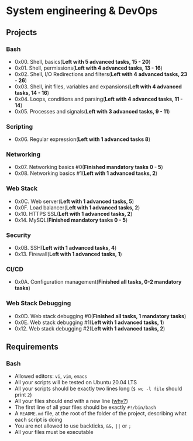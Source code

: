 # System engineering & DevOps
## Projects
### Bash
- 0x00. Shell, basics(**Left with 5 advanced tasks, 15 - 20**)
- 0x01. Shell, permissions(**Left with 4 advanced tasks, 13 - 16**)
- 0x02. Shell, I/O Redirections and filters(**Left with 4 advanced tasks, 23 - 26**)
- 0x03. Shell, init files, variables and expansions(**Left with 4 advanced tasks, 14 - 16**)
- 0x04. Loops, conditions and parsing(**Left with 4 advanced tasks, 11 - 14**)
- 0x05. Processes and signals(**Left with 3 advanced tasks, 9 - 11**)
### Scripting
- 0x06. Regular expression(**Left with 1 advanced tasks 8**)
### Networking
- 0x07. Networking basics #0(**Finished mandatory tasks 0 - 5**)
- 0x08. Networking basics #1(**Left with 1 advanced tasks, 2**)
### Web Stack
- 0x0C. Web server(**Left with 1 advanced tasks, 5**)
- 0x0F. Load balancer(**Left with 1 advanced tasks, 2**)
- 0x10. HTTPS SSL(**Left with 1 advanced tasks, 2**)
- 0x14. MySQL(**Finished mandatory tasks 0 - 5**)

### Security
- 0x0B. SSH(**Left with 1 advanced tasks, 4**)
- 0x13. Firewall(**Left with 1 advanced tasks, 1**)

### CI/CD
- 0x0A. Configuration management(**Finished all tasks, 0-2 mandatory tasks**)
### Web Stack Debugging
- 0x0D. Web stack debugging #0(**Finished all tasks, 1 mandatory tasks**)
- 0x0E. Web stack debugging #1(**Left with 1 advanced tasks, 1**)
- 0x12. Web stack debugging #2(**Left with 1 advanced tasks, 2**)


## Requirements
### Bash 
- Allowed editors: `vi`, `vim`, `emacs`
- All your scripts will be tested on Ubuntu 20.04 LTS
- All your scripts should be exactly two lines long (`$ wc -l file` should print `2`)
- All your files should end with a new line ([why?](https://unix.stackexchange.com/questions/18743/whats-the-point-in-adding-a-new-line-to-the-end-of-a-file/18789))
- The first line of all your files should be exactly `#!/bin/bash`
- A `README.md` file, at the root of the folder of the project, describing what each script is doing
- You are not allowed to use backticks, `&&,` `||` or `;`
- All your files must be executable
